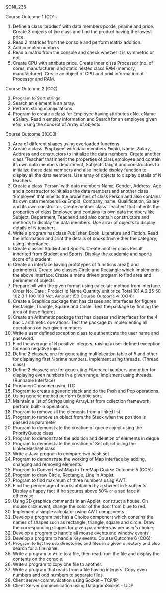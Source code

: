 SONI_235

Course Outcome 1 (CO1): 
1. Define a class ‘product’ with data members pcode, pname and price. Create 3 objects of 
the class and find the product having the lowest price. 
2. Read 2 matrices from the console and perform matrix addition. 
3. Add complex numbers 
4. Read a matrix from the console and check whether it is symmetric or not. 
5. Create CPU with attribute price. Create inner class Processor (no. of cores, manufacturer) 
and static nested class RAM (memory, manufacturer). Create an object of CPU and print 
information of Processor and RAM. 

Course Outcome 2 (CO2) 
1. Program to Sort strings 
2. Search an element in an array. 
3. Perform string manipulations 
4. Program to create a class for Employee having attributes eNo, eName eSalary. Read n 
employ information and Search for an employee given eNo, using the concept of Array of objects

Course Outcome 3(CO3): 
1. Area of different shapes using overloaded functions 
2. Create a class ‘Employee’ with data members Empid, Name, Salary, Address and 
constructors to initialize the data members. Create another class ‘Teacher’ that inherit the 
properties of class employee and contain its own data members department, Subjects taught 
and constructors to initialize these data members and also include display function to 
display all the data members. Use array of objects to display details of N teachers. 
3. Create a class ‘Person’ with data members Name, Gender, Address, Age and a constructor 
to initialize the data members and another class ‘Employee’ that inherits the properties of 
class Person and also contains its own data members like Empid, Company_name, 
Qualification, Salary and its own constructor. Create another class ‘Teacher’ that inherits 
the properties of class Employee and contains its own data members like Subject, 
Department, Teacherid and also contain constructors and methods to display the data 
members. Use array of objects to display details of N teachers. 
4. Write a program has class Publisher, Book, Literature and Fiction. Read the information 
and print the details of books from either the category, using inheritance. 
5. Create classes Student and Sports. Create another class Result inherited from Student and 
Sports. Display the academic and sports score of a student. 
6. Create an interface having prototypes of functions area() and perimeter(). Create two 
classes Circle and Rectangle which implements the above interface. Create a menu driven 
program to find area and perimeter of objects. 
7. Prepare bill with the given format using calculate method from interface. 
Order No. 
Date : 
Product Id Name Quantity unit price Total 
 101 A 2 25 50
 102 B 1 100 100 
 Net. Amount 150
Course Outcome 4 (CO4): 
1. Create a Graphics package that has classes and interfaces for figures Rectangle, Triangle, 
Square and Circle. Test the package by finding the area of these figures. 
2. Create an Arithmetic package that has classes and interfaces for the 4 basic arithmetic 
operations. Test the package by implementing all operations on two given numbers 
3. Write a user defined exception class to authenticate the user name and password. 
4. Find the average of N positive integers, raising a user defined exception for each negative 
input. 
5. Define 2 classes; one for generating multiplication table of 5 and other for displaying first 
N prime numbers. Implement using threads. (Thread class) 
6. Define 2 classes; one for generating Fibonacci numbers and other for displaying even 
numbers in a given range. Implement using threads. (Runnable Interface) 
7. Producer/Consumer using ITC 
8. Program to create a generic stack and do the Push and Pop operations. 
9. Using generic method perform Bubble sort. 
10. Maintain a list of Strings using ArrayList from collection framework, perform built-in 
operations.
11. Program to remove all the elements from a linked list
12. Program to remove an object from the Stack when the position is passed as parameter
13. Program to demonstrate the creation of queue object using the PriorityQueue class
14. Program to demonstrate the addition and deletion of elements in deque
15. Program to demonstrate the creation of Set object using the LinkedHashset class
16. Write a Java program to compare two hash set
17. Program to demonstrate the working of Map interface by adding, changing and removing 
elements.
18. Program to Convert HashMap to TreeMap
Course Outcome 5 (CO5): 
1. Program to draw Circle, Rectangle, Line in Applet. 
2. Program to find maximum of three numbers using AWT. 
3. Find the percentage of marks obtained by a student in 5 subjects. Display a happy face if 
he secures above 50% or a sad face if otherwise. 
4. Using 2D graphics commands in an Applet, construct a house. On mouse click event, 
change the color of the door from blue to red. 
5. Implement a simple calculator using AWT components. 
6. Develop a program that has a Choice component which contains the names of shapes such 
as rectangle, triangle, square and circle. Draw the corresponding shapes for given 
parameters as per user’s choice.
7. Develop a program to handle all mouse events and window events 
8. Develop a program to handle Key events. 
Course Outcome 6 (CO6): 
1. Program to list the sub directories and files in a given directory and also search for a file 
name. 
2. Write a program to write to a file, then read from the file and display the contents on the 
console. 
3. Write a program to copy one file to another. 
4. Write a program that reads from a file having integers. Copy even numbers and odd 
numbers to separate files. 
5. Client server communication using Socket – TCP/IP 
6. Client Server communication using DatagramSocket - UDP
